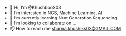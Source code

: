 - 👋 Hi, I’m @KhushbooS03
- 👀 I’m interested in NGS, Machine Learning, AI
- 🌱 I’m currently learning  Next Generation Sequencing
- 💞️ I’m looking to collaborate on ...
- 📫 How to reach me sharma.khushiks03@GMAIL.COM

<!---
KhushbooS03/KhushbooS03 is a ✨ special ✨ repository because its `README.md` (this file) appears on your GitHub profile.
You can click the Preview link to take a look at your changes.
--->
